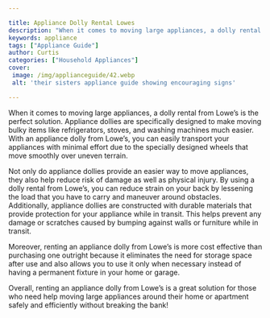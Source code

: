 ```yaml
---

title: Appliance Dolly Rental Lowes
description: "When it comes to moving large appliances, a dolly rental from Lowe’s is the perfect solution. Appliance dollies are specifically d...get more info"
keywords: appliance
tags: ["Appliance Guide"]
author: Curtis
categories: ["Household Appliances"]
cover: 
 image: /img/applianceguide/42.webp
 alt: 'their sisters appliance guide showing encouraging signs'

---
```


When it comes to moving large appliances, a dolly rental from Lowe’s is the perfect solution. Appliance dollies are specifically designed to make moving bulky items like refrigerators, stoves, and washing machines much easier. With an appliance dolly from Lowe’s, you can easily transport your appliances with minimal effort due to the specially designed wheels that move smoothly over uneven terrain.

Not only do appliance dollies provide an easier way to move appliances, they also help reduce risk of damage as well as physical injury. By using a dolly rental from Lowe’s, you can reduce strain on your back by lessening the load that you have to carry and maneuver around obstacles. Additionally, appliance dollies are constructed with durable materials that provide protection for your appliance while in transit. This helps prevent any damage or scratches caused by bumping against walls or furniture while in transit. 

Moreover, renting an appliance dolly from Lowe’s is more cost effective than purchasing one outright because it eliminates the need for storage space after use and also allows you to use it only when necessary instead of having a permanent fixture in your home or garage. 

Overall, renting an appliance dolly from Lowe’s is a great solution for those who need help moving large appliances around their home or apartment safely and efficiently without breaking the bank!

